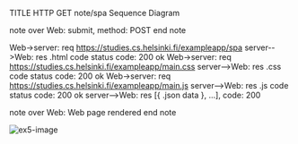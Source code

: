 TITLE HTTP GET note/spa Sequence Diagram

note over Web:
submit,
method: POST
end note

Web->server: req https://studies.cs.helsinki.fi/exampleapp/spa
server-->Web: res .html code status code: 200 ok
Web->server: req https://studies.cs.helsinki.fi/exampleapp/main.css
server-->Web: res .css code status code: 200 ok
Web->server:  req https://studies.cs.helsinki.fi/exampleapp/main.js
server-->Web: res .js code status code: 200 ok
server-->Web: res [{ .json data }, ...], code: 200

note over Web:
Web page rendered
end note

![ex5-image](/img/exercise5.png)